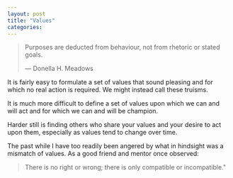 ```yaml
---
layout: post
title: "Values"
categories:
---
```

> Purposes are deducted from behaviour, not from rhetoric or stated goals.
>
> — Donella H. Meadows

It is fairly easy to formulate a set of values that sound pleasing and for which no real action is required. We might instead call these truisms.

It is much more difficult to define a set of values upon which we can and will act and for which we can and will be champion.

Harder still is finding others who share your values and your desire to act upon them, especially as values tend to change over time.

The past while I have too readily been angered by what in hindsight was a mismatch of values. As a good friend and mentor once observed:

> There is no right or wrong; there is only compatible or incompatible."